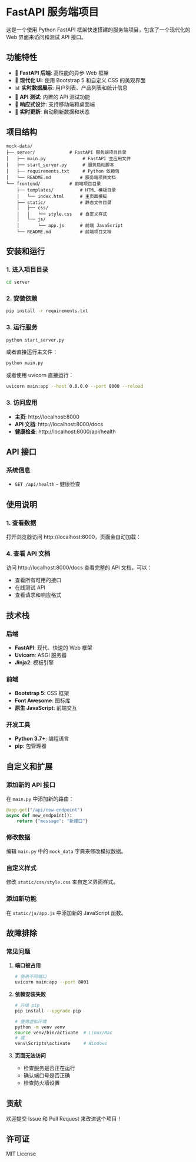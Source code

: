 # FastAPI 服务端项目

这是一个使用 Python FastAPI 框架快速搭建的服务端项目，包含了一个现代化的 Web 界面来访问和测试 API 接口。

## 功能特性

- 🚀 **FastAPI 后端**: 高性能的异步 Web 框架
- 🎨 **现代化 UI**: 使用 Bootstrap 5 和自定义 CSS 的美观界面
- 📊 **实时数据展示**: 用户列表、产品列表和统计信息
- 🔧 **API 测试**: 内置的 API 测试功能
- 📱 **响应式设计**: 支持移动端和桌面端
- 🔄 **实时更新**: 自动刷新数据和状态

## 项目结构

```
mock-data/
├── server/             # FastAPI 服务端项目目录
│   ├── main.py              # FastAPI 主应用文件
│   ├── start_server.py      # 服务启动脚本
│   ├── requirements.txt     # Python 依赖包
│   └── README.md           # 服务端项目文档
└── frontend/           # 前端项目目录
    ├── templates/          # HTML 模板目录
    │   └── index.html      # 主页面模板
    ├── static/             # 静态文件目录
    │   ├── css/
    │   │   └── style.css   # 自定义样式
    │   └── js/
    │       └── app.js      # 前端 JavaScript
    └── README.md           # 前端项目文档
```

## 安装和运行

### 1. 进入项目目录

```bash
cd server
```

### 2. 安装依赖

```bash
pip install -r requirements.txt
```

### 3. 运行服务

```bash
python start_server.py
```

或者直接运行主文件：

```bash
python main.py
```

或者使用 uvicorn 直接运行：

```bash
uvicorn main:app --host 0.0.0.0 --port 8000 --reload
```

### 3. 访问应用

- **主页**: http://localhost:8000
- **API 文档**: http://localhost:8000/docs
- **健康检查**: http://localhost:8000/api/health

## API 接口



### 系统信息

- `GET /api/health` - 健康检查

## 使用说明

### 1. 查看数据

打开浏览器访问 http://localhost:8000，页面会自动加载：


### 4. 查看 API 文档

访问 http://localhost:8000/docs 查看完整的 API 文档，可以：
- 查看所有可用的接口
- 在线测试 API
- 查看请求和响应格式

## 技术栈

### 后端
- **FastAPI**: 现代、快速的 Web 框架
- **Uvicorn**: ASGI 服务器
- **Jinja2**: 模板引擎

### 前端
- **Bootstrap 5**: CSS 框架
- **Font Awesome**: 图标库
- **原生 JavaScript**: 前端交互

### 开发工具
- **Python 3.7+**: 编程语言
- **pip**: 包管理器

## 自定义和扩展

### 添加新的 API 接口

在 `main.py` 中添加新的路由：

```python
@app.get("/api/new-endpoint")
async def new_endpoint():
    return {"message": "新接口"}
```

### 修改数据

编辑 `main.py` 中的 `mock_data` 字典来修改模拟数据。

### 自定义样式

修改 `static/css/style.css` 来自定义界面样式。

### 添加新功能

在 `static/js/app.js` 中添加新的 JavaScript 函数。

## 故障排除

### 常见问题

1. **端口被占用**
   ```bash
   # 使用不同端口
   uvicorn main:app --port 8001
   ```

2. **依赖安装失败**
   ```bash
   # 升级 pip
   pip install --upgrade pip
   
   # 使用虚拟环境
   python -m venv venv
   source venv/bin/activate  # Linux/Mac
   # 或
   venv\Scripts\activate     # Windows
   ```

3. **页面无法访问**
   - 检查服务是否正在运行
   - 确认端口号是否正确
   - 检查防火墙设置

## 贡献

欢迎提交 Issue 和 Pull Request 来改进这个项目！

## 许可证

MIT License
